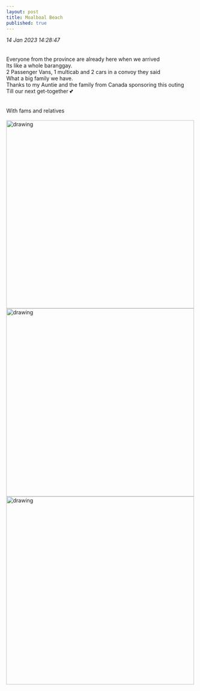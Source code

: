 ```yaml
---
layout: post
title: Moalboal Beach
published: true
---
```

_14 Jan 2023 14:28:47_
<br>
<br>
<br>
Everyone from the province are already here when we arrived
<br>
Its like a whole baranggay.
<br>
2 Passenger Vans, 1 multicab and 2 cars in a convoy they said
<br>
What a big family we have. 
<br>
Thanks to my Auntie and the family from Canada sponsoring this outing 
<br>
Till our next get-together 💕
<br>
<br>
<br>
With fams and relatives
<br>
<br>
<img src="https://drive.google.com/uc?export=view&id=1kQCE86r1BPeFX4mSSL1zNHiTVfoMcse3" alt="drawing" width="500"/>
<img src="https://drive.google.com/uc?export=view&id=1h1dPvN6t9lQEZ80KJTjvSOqYjbfclOun" alt="drawing" width="500"/>
<img src="https://drive.google.com/uc?export=view&id=1jDtOaAHKJdAdjOwj7wDX0QPxetm99KW-" alt="drawing" width="500"/>

